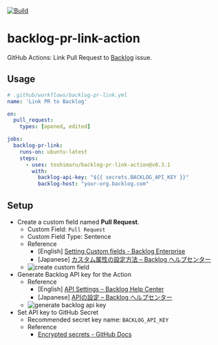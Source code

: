 [![Build](https://github.com/toshimaru/backlog-pr-link-action/actions/workflows/build.yml/badge.svg)](https://github.com/toshimaru/backlog-pr-link-action/actions/workflows/build.yml)

# backlog-pr-link-action

GitHub Actions: Link Pull Request to [Backlog](https://backlog.com/) issue.

## Usage

```yaml
# .github/workflows/backlog-pr-link.yml
name: 'Link PR to Backlog'

on:
  pull_request:
    types: [opened, edited]

jobs:
  backlog-pr-link:
    runs-on: ubuntu-latest
    steps:
      - uses: toshimaru/backlog-pr-link-action@v0.3.1
        with:
          backlog-api-key: "${{ secrets.BACKLOG_API_KEY }}"
          backlog-host: "your-org.backlog.com"
```

## Setup

* Create a custom field named **Pull Request**.
  * Custom Field: `Pull Request`
  * Custom Field Type: Sentence
  * Reference
    * [English] [Setting Custom fields - Backlog Enterprise](https://backlog.com/enterprise-help/usersguide/custom-field/userguide1099/)
    * [Japanese] [カスタム属性の設定方法 – Backlog ヘルプセンター](https://support-ja.backlog.com/hc/ja/articles/360035640274-%E3%82%AB%E3%82%B9%E3%82%BF%E3%83%A0%E5%B1%9E%E6%80%A7%E3%81%AE%E8%A8%AD%E5%AE%9A%E6%96%B9%E6%B3%95)
  * ![create custom field](https://user-images.githubusercontent.com/803398/93299287-c5913280-f82f-11ea-8e88-6d535390b4d3.png)
* Generate Backlog API key for the Action
  * Reference
    * [English] [API Settings – Backlog Help Center](https://support.backlog.com/hc/en-us/articles/115015420567-API-Settings)
    * [Japanese] 
[APIの設定 – Backlog ヘルプセンター](https://support-ja.backlog.com/hc/ja/articles/360035641754)
  * ![generate backlog api key](https://user-images.githubusercontent.com/803398/94165479-3b973880-fec5-11ea-915d-733d0de6631f.png)
* Set API key to GitHub Secret
  * Recommended secret key name: `BACKLOG_API_KEY`
  * Reference
    * [Encrypted secrets - GitHub Docs](https://docs.github.com/en/actions/reference/encrypted-secrets)
